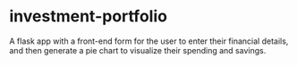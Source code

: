 # investment-portfolio
A flask app with a front-end form for the user to enter their financial details, and then generate a pie chart to visualize their spending and savings.
